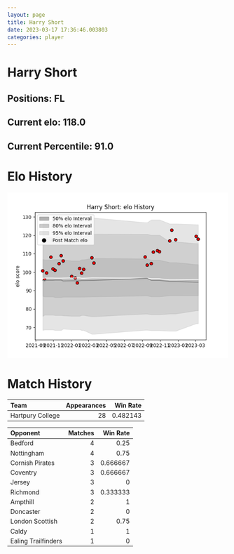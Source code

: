 ```yaml
---  
layout: page  
title: Harry Short  
date: 2023-03-17 17:36:46.003803  
categories: player  
---
```

# Harry Short

## Positions: FL

## Current elo: 118.0

## Current Percentile: 91.0

# Elo History


![elo history](history_HarryShort.png)
# Match History


| Team             |   Appearances |   Win Rate |
|:-----------------|--------------:|-----------:|
| Hartpury College |            28 |   0.482143 |

| Opponent            |   Matches |   Win Rate |
|:--------------------|----------:|-----------:|
| Bedford             |         4 |   0.25     |
| Nottingham          |         4 |   0.75     |
| Cornish Pirates     |         3 |   0.666667 |
| Coventry            |         3 |   0.666667 |
| Jersey              |         3 |   0        |
| Richmond            |         3 |   0.333333 |
| Ampthill            |         2 |   1        |
| Doncaster           |         2 |   0        |
| London Scottish     |         2 |   0.75     |
| Caldy               |         1 |   1        |
| Ealing Trailfinders |         1 |   0        |